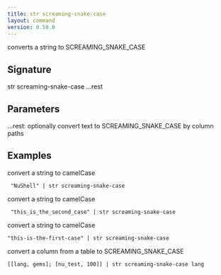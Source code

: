 ```yaml
---
title: str screaming-snake-case
layout: command
version: 0.59.0
---
```


converts a string to SCREAMING_SNAKE_CASE

## Signature

str screaming-snake-case ...rest

## Parameters

  ...rest: optionally convert text to SCREAMING_SNAKE_CASE by column paths

## Examples

convert a string to camelCase
```shell
 "NuShell" | str screaming-snake-case
```

convert a string to camelCase
```shell
 "this_is_the_second_case" | str screaming-snake-case
```

convert a string to camelCase
```shell
"this-is-the-first-case" | str screaming-snake-case
```

convert a column from a table to SCREAMING_SNAKE_CASE
```shell
[[lang, gems]; [nu_test, 100]] | str screaming-snake-case lang
```

